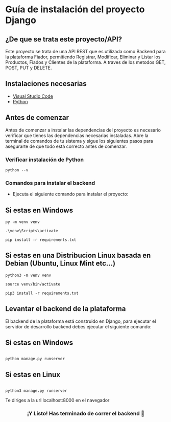 # Guía de instalación del proyecto Django

## ¿De que se trata este proyecto/API?

Este proyecto se trata de una API REST que es utilizada como Backend para la plataforma Fiador, permitiendo Registrar, Modificar, Eliminar y Listar los Productos, Fiados y Clientes de la plataforma. A traves de los metodos GET, POST, PUT y DELETE.

## Instalaciones necesarias

- [Visual Studio Code](https://code.visualstudio.com/)
- [Python](https://www.python.org/downloads/)

## Antes de comenzar

Antes de comenzar a instalar las dependencias del proyecto es necesario verificar que tienes las dependencias necesarias instaladas.
Abre la terminal de comandos de tu sistema y sigue los siguientes pasos para asegurarte de que todo está correcto antes de comenzar.

### Verificar instalación de Python

```
python --v
```


### Comandos para instalar el backend


- Ejecuta el siguiente comando para instalar el proyecto:

## Si estas en Windows

```
py -m venv venv 
```

```
.\venv\Scripts\activate
```

```
pip install -r requirements.txt
```

## Si estas en una Distribucion Linux basada en Debian (Ubuntu, Linux Mint etc...)

```
python3 -m venv venv
```

```
source venv/bin/activate
```

```
pip3 install -r requirements.txt
```

## Levantar el backend de la plataforma

El backend de la plataforma está construido en Django, para ejecutar el servidor de desarrollo backend debes ejecutar el siguiente comando:

## Si estas en Windows

```

python manage.py runserver
```

## Si estas en Linux

```

python3 manage.py runserver
```

Te diriges a la url localhost:8000 en el navegador


<h3 align="center">¡Y Listo! Has terminado de correr el backend 🥳</h3>
